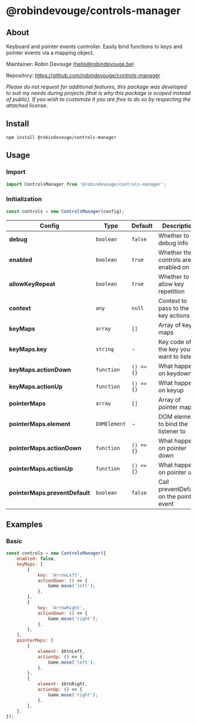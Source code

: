 # @robindevouge/controls-manager

## About

Keyboard and pointer events controller. Easily bind functions to keys and pointer events via a mapping object.

Maintainer: Robin Devouge (hello@robindevouge.be)

Repository: https://github.com/robindevouge/controls-manager

_Please do not request for additional features, this package was developed to suit my needs during projects (that is why this package is scoped instead of public). If you wish to customize it you are free to do so by respecting the attached license._

## Install

```console
npm install @robindevouge/controls-manager
```

## Usage

### Import

```javascript
import ControlsManager from '@robindevouge/controls-manager';
```

### Initialization

```javascript
const controls = new ControlsManager(config);
```

| Config                         | Type         | Default    | Description                              |
| ------------------------------ | ------------ | ---------- | ---------------------------------------- |
| **debug**                      | `boolean`    | `false`    | Whether to log debug info                |
| **enabled**                    | `boolean`    | `true`     | Whether the controls are enabled on init |
| **allowKeyRepeat**             | `boolean`    | `true`     | Whether to allow key repetition          |
| **context**                    | `any`        | `null`     | Context to pass to the key actions       |
| **keyMaps**                    | `array`      | `[]`       | Array of key maps                        |
| **keyMaps.key**                | `string`     | -          | Key code of the key you want to listen   |
| **keyMaps.actionDown**         | `function`   | `() => {}` | What happens on keydown                  |
| **keyMaps.actionUp**           | `function`   | `() => {}` | What happens on keyup                    |
| **pointerMaps**                | `array`      | `[]`       | Array of pointer maps                    |
| **pointerMaps.element**        | `DOMElement` | -          | DOM element to bind the listener to      |
| **pointerMaps.actionDown**     | `function`   | `() => {}` | What happens on pointer down             |
| **pointerMaps.actionUp**       | `function`   | `() => {}` | What happens on pointer up               |
| **pointerMaps.preventDefault** | `boolean`    | `false`    | Call preventDefault on the pointer event |

## Examples

### Basic

```javascript
const controls = new ControlsManager({
	enabled: false,
	keyMaps: [
		{
			key: 'ArrowLeft',
			actionDown: () => {
				Game.move('left');
			},
		},
		{
			key: 'ArrowRight',
			actionDown: () => {
				Game.move('right');
			},
		},
	],
	pointerMaps: [
		{
			element: $btnLeft,
			actionUp: () => {
				Game.move('left');
			},
		},
		{
			element: $btnRight,
			actionUp: () => {
				Game.move('right');
			},
		},
	],
});
```
